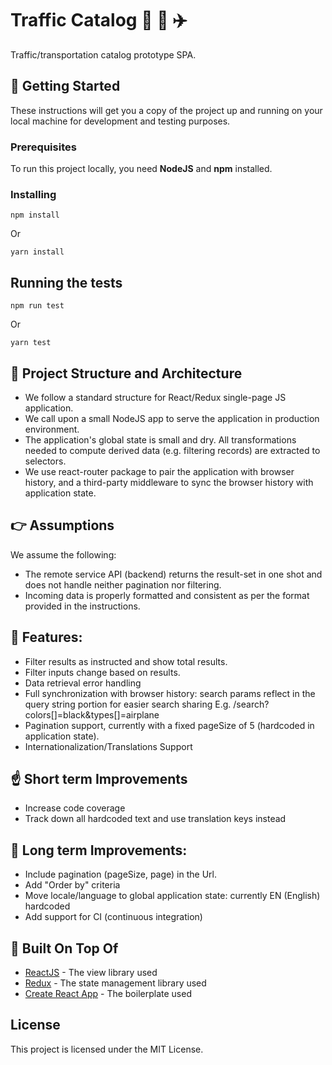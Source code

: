 # Traffic Catalog :steam_locomotive: :car: :airplane:
Traffic/transportation catalog prototype SPA.

## :checkered_flag: Getting Started

These instructions will get you a copy of the project up and running on your local machine for development and testing purposes.

### Prerequisites
To run this project locally, you need **NodeJS** and **npm** installed.

### Installing

```
npm install
```

Or

```
yarn install
```

## Running the tests
```
npm run test
```
Or
```
yarn test
```
## :office: Project Structure and Architecture
- We follow a standard structure for React/Redux single-page JS application.
- We call upon a small NodeJS app to serve the application in production environment.
- The application's global state is small and dry. 
All transformations needed to compute derived data (e.g. filtering records) are extracted to selectors.
- We use react-router package to pair the application with browser history, and a third-party middleware to sync the browser history with application state.

## :point_right: Assumptions
We assume the following:
- The remote service API (backend) returns the result-set in one shot and does not handle neither pagination nor filtering.
- Incoming data is properly formatted and consistent as per the format provided in the instructions.

## :rocket: Features:
- Filter results as instructed and show total results.
- Filter inputs change based on results.
- Data retrieval error handling
- Full synchronization with browser history: search params reflect in the query string portion for easier search sharing
E.g. /search?colors[]=black&types[]=airplane
- Pagination support, currently with a fixed pageSize of 5 (hardcoded in application state).
- Internationalization/Translations Support

## :point_up: Short term Improvements
- Increase code coverage
- Track down all hardcoded text and use translation keys instead

## :pray: Long term Improvements:
- Include pagination (pageSize, page) in the Url.
- Add "Order by" criteria
- Move locale/language to global application state: currently EN (English) hardcoded
- Add support for CI (continuous integration)

## :electric_plug: Built On Top Of

* [ReactJS](https://reactjs.org/docs) - The view library used
* [Redux](https://redux.js.org/) - The state management library used
* [Create React App](https://github.com/facebook/create-react-app) - The boilerplate used

## License

This project is licensed under the MIT License.
